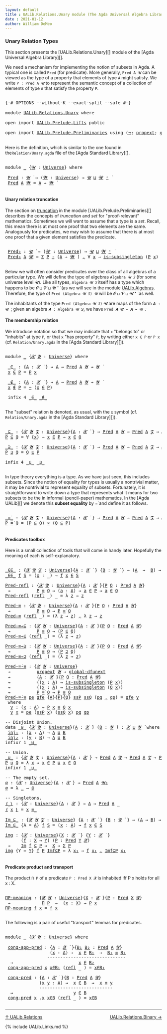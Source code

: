 ```yaml
---
layout: default
title : UALib.Relations.Unary module (The Agda Universal Algebra Library)
date : 2021-01-12
author: William DeMeo
---
```


### <a id="unary-relation-types">Unary Relation Types</a>

This section presents the [UALib.Relations.Unary][] module of the [Agda Universal Algebra Library][].

We need a mechanism for implementing the notion of subsets in Agda. A typical one is called `Pred` (for predicate). More generally, `Pred A 𝓤` can be viewed as the type of a property that elements of type `A` might satisfy. We write `P : Pred A 𝓤` to represent the semantic concept of a collection of elements of type `A` that satisfy the property `P`.


<pre class="Agda">

<a id="671" class="Symbol">{-#</a> <a id="675" class="Keyword">OPTIONS</a> <a id="683" class="Pragma">--without-K</a> <a id="695" class="Pragma">--exact-split</a> <a id="709" class="Pragma">--safe</a> <a id="716" class="Symbol">#-}</a>

<a id="721" class="Keyword">module</a> <a id="728" href="UALib.Relations.Unary.html" class="Module">UALib.Relations.Unary</a> <a id="750" class="Keyword">where</a>

<a id="757" class="Keyword">open</a> <a id="762" class="Keyword">import</a> <a id="769" href="UALib.Prelude.Lifts.html" class="Module">UALib.Prelude.Lifts</a> <a id="789" class="Keyword">public</a>

<a id="797" class="Keyword">open</a> <a id="802" class="Keyword">import</a> <a id="809" href="UALib.Prelude.Preliminaries.html" class="Module">UALib.Prelude.Preliminaries</a> <a id="837" class="Keyword">using</a> <a id="843" class="Symbol">(</a><a id="844" href="MGS-MLTT.html#956" class="Function">¬</a><a id="845" class="Symbol">;</a> <a id="847" href="MGS-Powerset.html#382" class="Function">propext</a><a id="854" class="Symbol">;</a> <a id="856" href="MGS-Subsingleton-Theorems.html#3468" class="Function">global-dfunext</a><a id="870" class="Symbol">;</a> <a id="872" href="MGS-Basic-UF.html#743" class="Function">is-subsingleton</a><a id="887" class="Symbol">;</a> <a id="889" href="universes.html#504" class="Primitive">𝓤₀</a><a id="891" class="Symbol">;</a> <a id="893" href="MGS-MLTT.html#712" class="Function">𝟘</a><a id="894" class="Symbol">)</a> <a id="896" class="Keyword">public</a>

</pre>

Here is the definition, which is similar to the one found in the`Relation/Unary.agda` file of the [Agda Standard Library][].

<pre class="Agda">

<a id="1056" class="Keyword">module</a> <a id="1063" href="UALib.Relations.Unary.html#1063" class="Module">_</a> <a id="1065" class="Symbol">{</a><a id="1066" href="UALib.Relations.Unary.html#1066" class="Bound">𝓤</a> <a id="1068" class="Symbol">:</a> <a id="1070" href="universes.html#551" class="Postulate">Universe</a><a id="1078" class="Symbol">}</a> <a id="1080" class="Keyword">where</a>

 <a id="1088" href="UALib.Relations.Unary.html#1088" class="Function">Pred</a> <a id="1093" class="Symbol">:</a> <a id="1095" href="UALib.Relations.Unary.html#1066" class="Bound">𝓤</a> <a id="1097" href="universes.html#758" class="Function Operator">̇</a> <a id="1099" class="Symbol">→</a> <a id="1101" class="Symbol">(</a><a id="1102" href="UALib.Relations.Unary.html#1102" class="Bound">𝓦</a> <a id="1104" class="Symbol">:</a> <a id="1106" href="universes.html#551" class="Postulate">Universe</a><a id="1114" class="Symbol">)</a> <a id="1116" class="Symbol">→</a> <a id="1118" href="UALib.Relations.Unary.html#1066" class="Bound">𝓤</a> <a id="1120" href="Agda.Primitive.html#636" class="Primitive Operator">⊔</a> <a id="1122" href="UALib.Relations.Unary.html#1102" class="Bound">𝓦</a> <a id="1124" href="universes.html#527" class="Primitive Operator">⁺</a> <a id="1126" href="universes.html#758" class="Function Operator">̇</a>
 <a id="1129" href="UALib.Relations.Unary.html#1088" class="Function">Pred</a> <a id="1134" href="UALib.Relations.Unary.html#1134" class="Bound">A</a> <a id="1136" href="UALib.Relations.Unary.html#1136" class="Bound">𝓦</a> <a id="1138" class="Symbol">=</a> <a id="1140" href="UALib.Relations.Unary.html#1134" class="Bound">A</a> <a id="1142" class="Symbol">→</a> <a id="1144" href="UALib.Relations.Unary.html#1136" class="Bound">𝓦</a> <a id="1146" href="universes.html#758" class="Function Operator">̇</a>

</pre>

#### <a id="unary-relation-truncation">Unary relation truncation</a>

The section on [truncation](UALib.Prelude.Preliminaries.html#truncation) in the module [UALib.Prelude.Preliminaries][] describes the concepts of *truncation* and *set* for "proof-relevant" mathematics. Sometimes we will want to assume that a type is a *set*. Recall, this mean there is at most one proof that two elements are the same.  Analogously for predicates, we may wish to assume that there is at most one proof that a given element satisfies the predicate.

<pre class="Agda">

 <a id="1712" href="UALib.Relations.Unary.html#1712" class="Function">Pred₀</a> <a id="1718" class="Symbol">:</a> <a id="1720" href="UALib.Relations.Unary.html#1066" class="Bound">𝓤</a> <a id="1722" href="universes.html#758" class="Function Operator">̇</a> <a id="1724" class="Symbol">→</a> <a id="1726" class="Symbol">(</a><a id="1727" href="UALib.Relations.Unary.html#1727" class="Bound">𝓦</a> <a id="1729" class="Symbol">:</a> <a id="1731" href="universes.html#551" class="Postulate">Universe</a><a id="1739" class="Symbol">)</a> <a id="1741" class="Symbol">→</a> <a id="1743" href="UALib.Relations.Unary.html#1066" class="Bound">𝓤</a> <a id="1745" href="Agda.Primitive.html#636" class="Primitive Operator">⊔</a> <a id="1747" href="UALib.Relations.Unary.html#1727" class="Bound">𝓦</a> <a id="1749" href="universes.html#527" class="Primitive Operator">⁺</a> <a id="1751" href="universes.html#758" class="Function Operator">̇</a>
 <a id="1754" href="UALib.Relations.Unary.html#1712" class="Function">Pred₀</a> <a id="1760" href="UALib.Relations.Unary.html#1760" class="Bound">A</a> <a id="1762" href="UALib.Relations.Unary.html#1762" class="Bound">𝓦</a> <a id="1764" class="Symbol">=</a> <a id="1766" href="MGS-MLTT.html#3074" class="Function">Σ</a> <a id="1768" href="UALib.Relations.Unary.html#1768" class="Bound">P</a> <a id="1770" href="MGS-MLTT.html#3074" class="Function">꞉</a> <a id="1772" class="Symbol">(</a><a id="1773" href="UALib.Relations.Unary.html#1760" class="Bound">A</a> <a id="1775" class="Symbol">→</a> <a id="1777" href="UALib.Relations.Unary.html#1762" class="Bound">𝓦</a> <a id="1779" href="universes.html#758" class="Function Operator">̇</a><a id="1780" class="Symbol">)</a> <a id="1782" href="MGS-MLTT.html#3074" class="Function">,</a> <a id="1784" class="Symbol">∀</a> <a id="1786" href="UALib.Relations.Unary.html#1786" class="Bound">x</a> <a id="1788" class="Symbol">→</a> <a id="1790" href="MGS-Basic-UF.html#743" class="Function">is-subsingleton</a> <a id="1806" class="Symbol">(</a><a id="1807" href="UALib.Relations.Unary.html#1768" class="Bound">P</a> <a id="1809" href="UALib.Relations.Unary.html#1786" class="Bound">x</a><a id="1810" class="Symbol">)</a>

</pre>


Below we will often consider predicates over the class of all algebras of a particular type. We will define the type of algebras `Algebra 𝓤 𝑆` (for some universe level 𝓤). Like all types, `Algebra 𝓤 𝑆` itself has a type which happens to be 𝓞 ⊔ 𝓥 ⊔ 𝓤 ⁺ ̇ (as we will see in the module [UALib.Algebras](UALib.Algebras.Algebras.html). Therefore, the type of `Pred (Algebra 𝓤 𝑆) 𝓤` will be 𝓞 ⊔ 𝓥 ⊔ 𝓤 ⁺ ̇ as well.

The inhabitants of the type `Pred (Algebra 𝓤 𝑆)` 𝓤 are maps of the form `𝑨 → 𝓤 ̇`; given an algebra `𝑨 : Algebra 𝓤 𝑆`, we have `Pred 𝑨 𝓤 = 𝑨 → 𝓤 ̇`.

#### <a id="The membership relation">The membership relation</a>

We introduce notation so that we may indicate that `x` "belongs to" or "inhabits" at type `P`, or that `x` "has property" `P`, by writing either `x ∈ P` or `P x` (cf. `Relation/Unary.agda` in the [Agda Standard Library][]).

<pre class="Agda">

<a id="2691" class="Keyword">module</a> <a id="2698" href="UALib.Relations.Unary.html#2698" class="Module">_</a> <a id="2700" class="Symbol">{</a><a id="2701" href="UALib.Relations.Unary.html#2701" class="Bound">𝓧</a> <a id="2703" href="UALib.Relations.Unary.html#2703" class="Bound">𝓨</a> <a id="2705" class="Symbol">:</a> <a id="2707" href="universes.html#551" class="Postulate">Universe</a><a id="2715" class="Symbol">}</a> <a id="2717" class="Keyword">where</a>

 <a id="2725" href="UALib.Relations.Unary.html#2725" class="Function Operator">_∈_</a> <a id="2729" class="Symbol">:</a> <a id="2731" class="Symbol">{</a><a id="2732" href="UALib.Relations.Unary.html#2732" class="Bound">A</a> <a id="2734" class="Symbol">:</a> <a id="2736" href="UALib.Relations.Unary.html#2701" class="Bound">𝓧</a> <a id="2738" href="universes.html#758" class="Function Operator">̇</a> <a id="2740" class="Symbol">}</a> <a id="2742" class="Symbol">→</a> <a id="2744" href="UALib.Relations.Unary.html#2732" class="Bound">A</a> <a id="2746" class="Symbol">→</a> <a id="2748" href="UALib.Relations.Unary.html#1088" class="Function">Pred</a> <a id="2753" href="UALib.Relations.Unary.html#2732" class="Bound">A</a> <a id="2755" href="UALib.Relations.Unary.html#2703" class="Bound">𝓨</a> <a id="2757" class="Symbol">→</a> <a id="2759" href="UALib.Relations.Unary.html#2703" class="Bound">𝓨</a> <a id="2761" href="universes.html#758" class="Function Operator">̇</a>
 <a id="2764" href="UALib.Relations.Unary.html#2764" class="Bound">x</a> <a id="2766" href="UALib.Relations.Unary.html#2725" class="Function Operator">∈</a> <a id="2768" href="UALib.Relations.Unary.html#2768" class="Bound">P</a> <a id="2770" class="Symbol">=</a> <a id="2772" href="UALib.Relations.Unary.html#2768" class="Bound">P</a> <a id="2774" href="UALib.Relations.Unary.html#2764" class="Bound">x</a>

 <a id="2778" href="UALib.Relations.Unary.html#2778" class="Function Operator">_∉_</a> <a id="2782" class="Symbol">:</a> <a id="2784" class="Symbol">{</a><a id="2785" href="UALib.Relations.Unary.html#2785" class="Bound">A</a> <a id="2787" class="Symbol">:</a> <a id="2789" href="UALib.Relations.Unary.html#2701" class="Bound">𝓧</a> <a id="2791" href="universes.html#758" class="Function Operator">̇</a> <a id="2793" class="Symbol">}</a> <a id="2795" class="Symbol">→</a> <a id="2797" href="UALib.Relations.Unary.html#2785" class="Bound">A</a> <a id="2799" class="Symbol">→</a> <a id="2801" href="UALib.Relations.Unary.html#1088" class="Function">Pred</a> <a id="2806" href="UALib.Relations.Unary.html#2785" class="Bound">A</a> <a id="2808" href="UALib.Relations.Unary.html#2703" class="Bound">𝓨</a> <a id="2810" class="Symbol">→</a> <a id="2812" href="UALib.Relations.Unary.html#2703" class="Bound">𝓨</a> <a id="2814" href="universes.html#758" class="Function Operator">̇</a>
 <a id="2817" href="UALib.Relations.Unary.html#2817" class="Bound">x</a> <a id="2819" href="UALib.Relations.Unary.html#2778" class="Function Operator">∉</a> <a id="2821" href="UALib.Relations.Unary.html#2821" class="Bound">P</a> <a id="2823" class="Symbol">=</a> <a id="2825" href="MGS-MLTT.html#956" class="Function">¬</a> <a id="2827" class="Symbol">(</a><a id="2828" href="UALib.Relations.Unary.html#2817" class="Bound">x</a> <a id="2830" href="UALib.Relations.Unary.html#2725" class="Function Operator">∈</a> <a id="2832" href="UALib.Relations.Unary.html#2821" class="Bound">P</a><a id="2833" class="Symbol">)</a>

 <a id="2837" class="Keyword">infix</a> <a id="2843" class="Number">4</a> <a id="2845" href="UALib.Relations.Unary.html#2725" class="Function Operator">_∈_</a> <a id="2849" href="UALib.Relations.Unary.html#2778" class="Function Operator">_∉_</a>

</pre>

The "subset" relation is denoted, as usual, with the `⊆` symbol (cf. `Relation/Unary.agda` in the [Agda Standard Library][]).

<pre class="Agda">

<a id="_⊆_"></a><a id="3007" href="UALib.Relations.Unary.html#3007" class="Function Operator">_⊆_</a> <a id="3011" class="Symbol">:</a> <a id="3013" class="Symbol">{</a><a id="3014" href="UALib.Relations.Unary.html#3014" class="Bound">𝓧</a> <a id="3016" href="UALib.Relations.Unary.html#3016" class="Bound">𝓨</a> <a id="3018" href="UALib.Relations.Unary.html#3018" class="Bound">𝓩</a> <a id="3020" class="Symbol">:</a> <a id="3022" href="universes.html#551" class="Postulate">Universe</a><a id="3030" class="Symbol">}{</a><a id="3032" href="UALib.Relations.Unary.html#3032" class="Bound">A</a> <a id="3034" class="Symbol">:</a> <a id="3036" href="UALib.Relations.Unary.html#3014" class="Bound">𝓧</a> <a id="3038" href="universes.html#758" class="Function Operator">̇</a> <a id="3040" class="Symbol">}</a> <a id="3042" class="Symbol">→</a> <a id="3044" href="UALib.Relations.Unary.html#1088" class="Function">Pred</a> <a id="3049" href="UALib.Relations.Unary.html#3032" class="Bound">A</a> <a id="3051" href="UALib.Relations.Unary.html#3016" class="Bound">𝓨</a> <a id="3053" class="Symbol">→</a> <a id="3055" href="UALib.Relations.Unary.html#1088" class="Function">Pred</a> <a id="3060" href="UALib.Relations.Unary.html#3032" class="Bound">A</a> <a id="3062" href="UALib.Relations.Unary.html#3018" class="Bound">𝓩</a> <a id="3064" class="Symbol">→</a> <a id="3066" href="UALib.Relations.Unary.html#3014" class="Bound">𝓧</a> <a id="3068" href="Agda.Primitive.html#636" class="Primitive Operator">⊔</a> <a id="3070" href="UALib.Relations.Unary.html#3016" class="Bound">𝓨</a> <a id="3072" href="Agda.Primitive.html#636" class="Primitive Operator">⊔</a> <a id="3074" href="UALib.Relations.Unary.html#3018" class="Bound">𝓩</a> <a id="3076" href="universes.html#758" class="Function Operator">̇</a>
<a id="3078" href="UALib.Relations.Unary.html#3078" class="Bound">P</a> <a id="3080" href="UALib.Relations.Unary.html#3007" class="Function Operator">⊆</a> <a id="3082" href="UALib.Relations.Unary.html#3082" class="Bound">Q</a> <a id="3084" class="Symbol">=</a> <a id="3086" class="Symbol">∀</a> <a id="3088" class="Symbol">{</a><a id="3089" href="UALib.Relations.Unary.html#3089" class="Bound">x</a><a id="3090" class="Symbol">}</a> <a id="3092" class="Symbol">→</a> <a id="3094" href="UALib.Relations.Unary.html#3089" class="Bound">x</a> <a id="3096" href="UALib.Relations.Unary.html#2725" class="Function Operator">∈</a> <a id="3098" href="UALib.Relations.Unary.html#3078" class="Bound">P</a> <a id="3100" class="Symbol">→</a> <a id="3102" href="UALib.Relations.Unary.html#3089" class="Bound">x</a> <a id="3104" href="UALib.Relations.Unary.html#2725" class="Function Operator">∈</a> <a id="3106" href="UALib.Relations.Unary.html#3082" class="Bound">Q</a>

<a id="_⊇_"></a><a id="3109" href="UALib.Relations.Unary.html#3109" class="Function Operator">_⊇_</a> <a id="3113" class="Symbol">:</a> <a id="3115" class="Symbol">{</a><a id="3116" href="UALib.Relations.Unary.html#3116" class="Bound">𝓧</a> <a id="3118" href="UALib.Relations.Unary.html#3118" class="Bound">𝓨</a> <a id="3120" href="UALib.Relations.Unary.html#3120" class="Bound">𝓩</a> <a id="3122" class="Symbol">:</a> <a id="3124" href="universes.html#551" class="Postulate">Universe</a><a id="3132" class="Symbol">}{</a><a id="3134" href="UALib.Relations.Unary.html#3134" class="Bound">A</a> <a id="3136" class="Symbol">:</a> <a id="3138" href="UALib.Relations.Unary.html#3116" class="Bound">𝓧</a> <a id="3140" href="universes.html#758" class="Function Operator">̇</a> <a id="3142" class="Symbol">}</a> <a id="3144" class="Symbol">→</a> <a id="3146" href="UALib.Relations.Unary.html#1088" class="Function">Pred</a> <a id="3151" href="UALib.Relations.Unary.html#3134" class="Bound">A</a> <a id="3153" href="UALib.Relations.Unary.html#3118" class="Bound">𝓨</a> <a id="3155" class="Symbol">→</a> <a id="3157" href="UALib.Relations.Unary.html#1088" class="Function">Pred</a> <a id="3162" href="UALib.Relations.Unary.html#3134" class="Bound">A</a> <a id="3164" href="UALib.Relations.Unary.html#3120" class="Bound">𝓩</a> <a id="3166" class="Symbol">→</a> <a id="3168" href="UALib.Relations.Unary.html#3116" class="Bound">𝓧</a> <a id="3170" href="Agda.Primitive.html#636" class="Primitive Operator">⊔</a> <a id="3172" href="UALib.Relations.Unary.html#3118" class="Bound">𝓨</a> <a id="3174" href="Agda.Primitive.html#636" class="Primitive Operator">⊔</a> <a id="3176" href="UALib.Relations.Unary.html#3120" class="Bound">𝓩</a> <a id="3178" href="universes.html#758" class="Function Operator">̇</a>
<a id="3180" href="UALib.Relations.Unary.html#3180" class="Bound">P</a> <a id="3182" href="UALib.Relations.Unary.html#3109" class="Function Operator">⊇</a> <a id="3184" href="UALib.Relations.Unary.html#3184" class="Bound">Q</a> <a id="3186" class="Symbol">=</a> <a id="3188" href="UALib.Relations.Unary.html#3184" class="Bound">Q</a> <a id="3190" href="UALib.Relations.Unary.html#3007" class="Function Operator">⊆</a> <a id="3192" href="UALib.Relations.Unary.html#3180" class="Bound">P</a>

<a id="3195" class="Keyword">infix</a> <a id="3201" class="Number">4</a> <a id="3203" href="UALib.Relations.Unary.html#3007" class="Function Operator">_⊆_</a> <a id="3207" href="UALib.Relations.Unary.html#3109" class="Function Operator">_⊇_</a>

</pre>

In type theory everything is a type. As we have just seen, this includes subsets.  Since the notion of equality for types is usually a nontrivial matter, it may be nontrivial to represent equality of subsets.  Fortunately, it is straightforward to write down a type that represents what it means for two subsets to be the in informal (pencil-paper) mathematics.  In the [Agda UALib][] we denote this **subset equality** by =̇ and define it as follows.

<pre class="Agda">

<a id="_=̇_"></a><a id="3691" href="UALib.Relations.Unary.html#3691" class="Function Operator">_=̇_</a> <a id="3696" class="Symbol">:</a> <a id="3698" class="Symbol">{</a><a id="3699" href="UALib.Relations.Unary.html#3699" class="Bound">𝓧</a> <a id="3701" href="UALib.Relations.Unary.html#3701" class="Bound">𝓨</a> <a id="3703" href="UALib.Relations.Unary.html#3703" class="Bound">𝓩</a> <a id="3705" class="Symbol">:</a> <a id="3707" href="universes.html#551" class="Postulate">Universe</a><a id="3715" class="Symbol">}{</a><a id="3717" href="UALib.Relations.Unary.html#3717" class="Bound">A</a> <a id="3719" class="Symbol">:</a> <a id="3721" href="UALib.Relations.Unary.html#3699" class="Bound">𝓧</a> <a id="3723" href="universes.html#758" class="Function Operator">̇</a> <a id="3725" class="Symbol">}</a> <a id="3727" class="Symbol">→</a> <a id="3729" href="UALib.Relations.Unary.html#1088" class="Function">Pred</a> <a id="3734" href="UALib.Relations.Unary.html#3717" class="Bound">A</a> <a id="3736" href="UALib.Relations.Unary.html#3701" class="Bound">𝓨</a> <a id="3738" class="Symbol">→</a> <a id="3740" href="UALib.Relations.Unary.html#1088" class="Function">Pred</a> <a id="3745" href="UALib.Relations.Unary.html#3717" class="Bound">A</a> <a id="3747" href="UALib.Relations.Unary.html#3703" class="Bound">𝓩</a> <a id="3749" class="Symbol">→</a> <a id="3751" href="UALib.Relations.Unary.html#3699" class="Bound">𝓧</a> <a id="3753" href="Agda.Primitive.html#636" class="Primitive Operator">⊔</a> <a id="3755" href="UALib.Relations.Unary.html#3701" class="Bound">𝓨</a> <a id="3757" href="Agda.Primitive.html#636" class="Primitive Operator">⊔</a> <a id="3759" href="UALib.Relations.Unary.html#3703" class="Bound">𝓩</a> <a id="3761" href="universes.html#758" class="Function Operator">̇</a>
<a id="3763" href="UALib.Relations.Unary.html#3763" class="Bound">P</a> <a id="3765" href="UALib.Relations.Unary.html#3691" class="Function Operator">=̇</a> <a id="3768" href="UALib.Relations.Unary.html#3768" class="Bound">Q</a> <a id="3770" class="Symbol">=</a> <a id="3772" class="Symbol">(</a><a id="3773" href="UALib.Relations.Unary.html#3763" class="Bound">P</a> <a id="3775" href="UALib.Relations.Unary.html#3007" class="Function Operator">⊆</a> <a id="3777" href="UALib.Relations.Unary.html#3768" class="Bound">Q</a><a id="3778" class="Symbol">)</a> <a id="3780" href="MGS-MLTT.html#3515" class="Function Operator">×</a> <a id="3782" class="Symbol">(</a><a id="3783" href="UALib.Relations.Unary.html#3768" class="Bound">Q</a> <a id="3785" href="UALib.Relations.Unary.html#3007" class="Function Operator">⊆</a> <a id="3787" href="UALib.Relations.Unary.html#3763" class="Bound">P</a><a id="3788" class="Symbol">)</a>

</pre>



#### <a id="predicates-toolbox">Predicates toolbox</a>

Here is a small collection of tools that will come in handy later.  Hopefully the meaning of each is self-explanatory.

<pre class="Agda">

<a id="_∈∈_"></a><a id="3995" href="UALib.Relations.Unary.html#3995" class="Function Operator">_∈∈_</a> <a id="4000" class="Symbol">:</a> <a id="4002" class="Symbol">{</a><a id="4003" href="UALib.Relations.Unary.html#4003" class="Bound">𝓧</a> <a id="4005" href="UALib.Relations.Unary.html#4005" class="Bound">𝓨</a> <a id="4007" href="UALib.Relations.Unary.html#4007" class="Bound">𝓩</a> <a id="4009" class="Symbol">:</a> <a id="4011" href="universes.html#551" class="Postulate">Universe</a><a id="4019" class="Symbol">}{</a><a id="4021" href="UALib.Relations.Unary.html#4021" class="Bound">A</a> <a id="4023" class="Symbol">:</a> <a id="4025" href="UALib.Relations.Unary.html#4003" class="Bound">𝓧</a> <a id="4027" href="universes.html#758" class="Function Operator">̇</a> <a id="4029" class="Symbol">}</a> <a id="4031" class="Symbol">{</a><a id="4032" href="UALib.Relations.Unary.html#4032" class="Bound">B</a> <a id="4034" class="Symbol">:</a> <a id="4036" href="UALib.Relations.Unary.html#4005" class="Bound">𝓨</a> <a id="4038" href="universes.html#758" class="Function Operator">̇</a> <a id="4040" class="Symbol">}</a> <a id="4042" class="Symbol">→</a> <a id="4044" class="Symbol">(</a><a id="4045" href="UALib.Relations.Unary.html#4021" class="Bound">A</a>  <a id="4048" class="Symbol">→</a>  <a id="4051" href="UALib.Relations.Unary.html#4032" class="Bound">B</a><a id="4052" class="Symbol">)</a> <a id="4054" class="Symbol">→</a> <a id="4056" href="UALib.Relations.Unary.html#1088" class="Function">Pred</a> <a id="4061" href="UALib.Relations.Unary.html#4032" class="Bound">B</a> <a id="4063" href="UALib.Relations.Unary.html#4007" class="Bound">𝓩</a> <a id="4065" class="Symbol">→</a> <a id="4067" href="UALib.Relations.Unary.html#4003" class="Bound">𝓧</a> <a id="4069" href="Agda.Primitive.html#636" class="Primitive Operator">⊔</a> <a id="4071" href="UALib.Relations.Unary.html#4007" class="Bound">𝓩</a> <a id="4073" href="universes.html#758" class="Function Operator">̇</a>
<a id="4075" href="UALib.Relations.Unary.html#3995" class="Function Operator">_∈∈_</a> <a id="4080" href="UALib.Relations.Unary.html#4080" class="Bound">f</a> <a id="4082" href="UALib.Relations.Unary.html#4082" class="Bound">S</a> <a id="4084" class="Symbol">=</a> <a id="4086" class="Symbol">(</a><a id="4087" href="UALib.Relations.Unary.html#4087" class="Bound">x</a> <a id="4089" class="Symbol">:</a> <a id="4091" class="Symbol">_)</a> <a id="4094" class="Symbol">→</a> <a id="4096" href="UALib.Relations.Unary.html#4080" class="Bound">f</a> <a id="4098" href="UALib.Relations.Unary.html#4087" class="Bound">x</a> <a id="4100" href="UALib.Relations.Unary.html#2725" class="Function Operator">∈</a> <a id="4102" href="UALib.Relations.Unary.html#4082" class="Bound">S</a>

<a id="Pred-refl"></a><a id="4105" href="UALib.Relations.Unary.html#4105" class="Function">Pred-refl</a> <a id="4115" class="Symbol">:</a> <a id="4117" class="Symbol">{</a><a id="4118" href="UALib.Relations.Unary.html#4118" class="Bound">𝓧</a> <a id="4120" href="UALib.Relations.Unary.html#4120" class="Bound">𝓨</a> <a id="4122" class="Symbol">:</a> <a id="4124" href="universes.html#551" class="Postulate">Universe</a><a id="4132" class="Symbol">}{</a><a id="4134" href="UALib.Relations.Unary.html#4134" class="Bound">A</a> <a id="4136" class="Symbol">:</a> <a id="4138" href="UALib.Relations.Unary.html#4118" class="Bound">𝓧</a> <a id="4140" href="universes.html#758" class="Function Operator">̇</a><a id="4141" class="Symbol">}{</a><a id="4143" href="UALib.Relations.Unary.html#4143" class="Bound">P</a> <a id="4145" href="UALib.Relations.Unary.html#4145" class="Bound">Q</a> <a id="4147" class="Symbol">:</a> <a id="4149" href="UALib.Relations.Unary.html#1088" class="Function">Pred</a> <a id="4154" href="UALib.Relations.Unary.html#4134" class="Bound">A</a> <a id="4156" href="UALib.Relations.Unary.html#4120" class="Bound">𝓨</a><a id="4157" class="Symbol">}</a>
 <a id="4160" class="Symbol">→</a>          <a id="4171" href="UALib.Relations.Unary.html#4143" class="Bound">P</a> <a id="4173" href="MGS-MLTT.html#4207" class="Datatype Operator">≡</a> <a id="4175" href="UALib.Relations.Unary.html#4145" class="Bound">Q</a> <a id="4177" class="Symbol">→</a> <a id="4179" class="Symbol">(</a><a id="4180" href="UALib.Relations.Unary.html#4180" class="Bound">a</a> <a id="4182" class="Symbol">:</a> <a id="4184" href="UALib.Relations.Unary.html#4134" class="Bound">A</a><a id="4185" class="Symbol">)</a> <a id="4187" class="Symbol">→</a> <a id="4189" href="UALib.Relations.Unary.html#4180" class="Bound">a</a> <a id="4191" href="UALib.Relations.Unary.html#2725" class="Function Operator">∈</a> <a id="4193" href="UALib.Relations.Unary.html#4143" class="Bound">P</a> <a id="4195" class="Symbol">→</a> <a id="4197" href="UALib.Relations.Unary.html#4180" class="Bound">a</a> <a id="4199" href="UALib.Relations.Unary.html#2725" class="Function Operator">∈</a> <a id="4201" href="UALib.Relations.Unary.html#4145" class="Bound">Q</a>
<a id="4203" href="UALib.Relations.Unary.html#4105" class="Function">Pred-refl</a> <a id="4213" class="Symbol">(</a><a id="4214" href="UALib.Prelude.Preliminaries.html#5592" class="InductiveConstructor">refl</a> <a id="4219" class="Symbol">_)</a> <a id="4222" class="Symbol">_</a> <a id="4224" class="Symbol">=</a> <a id="4226" class="Symbol">λ</a> <a id="4228" href="UALib.Relations.Unary.html#4228" class="Bound">z</a> <a id="4230" class="Symbol">→</a> <a id="4232" href="UALib.Relations.Unary.html#4228" class="Bound">z</a>

<a id="Pred-≡"></a><a id="4235" href="UALib.Relations.Unary.html#4235" class="Function">Pred-≡</a> <a id="4242" class="Symbol">:</a> <a id="4244" class="Symbol">{</a><a id="4245" href="UALib.Relations.Unary.html#4245" class="Bound">𝓧</a> <a id="4247" href="UALib.Relations.Unary.html#4247" class="Bound">𝓨</a> <a id="4249" class="Symbol">:</a> <a id="4251" href="universes.html#551" class="Postulate">Universe</a><a id="4259" class="Symbol">}{</a><a id="4261" href="UALib.Relations.Unary.html#4261" class="Bound">A</a> <a id="4263" class="Symbol">:</a> <a id="4265" href="UALib.Relations.Unary.html#4245" class="Bound">𝓧</a> <a id="4267" href="universes.html#758" class="Function Operator">̇</a><a id="4268" class="Symbol">}{</a><a id="4270" href="UALib.Relations.Unary.html#4270" class="Bound">P</a> <a id="4272" href="UALib.Relations.Unary.html#4272" class="Bound">Q</a> <a id="4274" class="Symbol">:</a> <a id="4276" href="UALib.Relations.Unary.html#1088" class="Function">Pred</a> <a id="4281" href="UALib.Relations.Unary.html#4261" class="Bound">A</a> <a id="4283" href="UALib.Relations.Unary.html#4247" class="Bound">𝓨</a><a id="4284" class="Symbol">}</a>
 <a id="4287" class="Symbol">→</a>          <a id="4298" href="UALib.Relations.Unary.html#4270" class="Bound">P</a> <a id="4300" href="MGS-MLTT.html#4207" class="Datatype Operator">≡</a> <a id="4302" href="UALib.Relations.Unary.html#4272" class="Bound">Q</a> <a id="4304" class="Symbol">→</a> <a id="4306" href="UALib.Relations.Unary.html#4270" class="Bound">P</a> <a id="4308" href="UALib.Relations.Unary.html#3691" class="Function Operator">=̇</a> <a id="4311" href="UALib.Relations.Unary.html#4272" class="Bound">Q</a>
<a id="4313" href="UALib.Relations.Unary.html#4235" class="Function">Pred-≡</a> <a id="4320" class="Symbol">(</a><a id="4321" href="UALib.Prelude.Preliminaries.html#5592" class="InductiveConstructor">refl</a> <a id="4326" class="Symbol">_)</a> <a id="4329" class="Symbol">=</a> <a id="4331" class="Symbol">(λ</a> <a id="4334" href="UALib.Relations.Unary.html#4334" class="Bound">z</a> <a id="4336" class="Symbol">→</a> <a id="4338" href="UALib.Relations.Unary.html#4334" class="Bound">z</a><a id="4339" class="Symbol">)</a> <a id="4341" href="MGS-MLTT.html#2929" class="InductiveConstructor Operator">,</a> <a id="4343" class="Symbol">λ</a> <a id="4345" href="UALib.Relations.Unary.html#4345" class="Bound">z</a> <a id="4347" class="Symbol">→</a> <a id="4349" href="UALib.Relations.Unary.html#4345" class="Bound">z</a>

<a id="Pred-≡→⊆"></a><a id="4352" href="UALib.Relations.Unary.html#4352" class="Function">Pred-≡→⊆</a> <a id="4361" class="Symbol">:</a> <a id="4363" class="Symbol">{</a><a id="4364" href="UALib.Relations.Unary.html#4364" class="Bound">𝓧</a> <a id="4366" href="UALib.Relations.Unary.html#4366" class="Bound">𝓨</a> <a id="4368" class="Symbol">:</a> <a id="4370" href="universes.html#551" class="Postulate">Universe</a><a id="4378" class="Symbol">}{</a><a id="4380" href="UALib.Relations.Unary.html#4380" class="Bound">A</a> <a id="4382" class="Symbol">:</a> <a id="4384" href="UALib.Relations.Unary.html#4364" class="Bound">𝓧</a> <a id="4386" href="universes.html#758" class="Function Operator">̇</a><a id="4387" class="Symbol">}{</a><a id="4389" href="UALib.Relations.Unary.html#4389" class="Bound">P</a> <a id="4391" href="UALib.Relations.Unary.html#4391" class="Bound">Q</a> <a id="4393" class="Symbol">:</a> <a id="4395" href="UALib.Relations.Unary.html#1088" class="Function">Pred</a> <a id="4400" href="UALib.Relations.Unary.html#4380" class="Bound">A</a> <a id="4402" href="UALib.Relations.Unary.html#4366" class="Bound">𝓨</a><a id="4403" class="Symbol">}</a>
 <a id="4406" class="Symbol">→</a>          <a id="4417" href="UALib.Relations.Unary.html#4389" class="Bound">P</a> <a id="4419" href="MGS-MLTT.html#4207" class="Datatype Operator">≡</a> <a id="4421" href="UALib.Relations.Unary.html#4391" class="Bound">Q</a> <a id="4423" class="Symbol">→</a> <a id="4425" class="Symbol">(</a><a id="4426" href="UALib.Relations.Unary.html#4389" class="Bound">P</a> <a id="4428" href="UALib.Relations.Unary.html#3007" class="Function Operator">⊆</a> <a id="4430" href="UALib.Relations.Unary.html#4391" class="Bound">Q</a><a id="4431" class="Symbol">)</a>
<a id="4433" href="UALib.Relations.Unary.html#4352" class="Function">Pred-≡→⊆</a> <a id="4442" class="Symbol">(</a><a id="4443" href="UALib.Prelude.Preliminaries.html#5592" class="InductiveConstructor">refl</a> <a id="4448" class="Symbol">_)</a> <a id="4451" class="Symbol">=</a> <a id="4453" class="Symbol">(λ</a> <a id="4456" href="UALib.Relations.Unary.html#4456" class="Bound">z</a> <a id="4458" class="Symbol">→</a> <a id="4460" href="UALib.Relations.Unary.html#4456" class="Bound">z</a><a id="4461" class="Symbol">)</a>

<a id="Pred-≡→⊇"></a><a id="4464" href="UALib.Relations.Unary.html#4464" class="Function">Pred-≡→⊇</a> <a id="4473" class="Symbol">:</a> <a id="4475" class="Symbol">{</a><a id="4476" href="UALib.Relations.Unary.html#4476" class="Bound">𝓧</a> <a id="4478" href="UALib.Relations.Unary.html#4478" class="Bound">𝓨</a> <a id="4480" class="Symbol">:</a> <a id="4482" href="universes.html#551" class="Postulate">Universe</a><a id="4490" class="Symbol">}{</a><a id="4492" href="UALib.Relations.Unary.html#4492" class="Bound">A</a> <a id="4494" class="Symbol">:</a> <a id="4496" href="UALib.Relations.Unary.html#4476" class="Bound">𝓧</a> <a id="4498" href="universes.html#758" class="Function Operator">̇</a><a id="4499" class="Symbol">}{</a><a id="4501" href="UALib.Relations.Unary.html#4501" class="Bound">P</a> <a id="4503" href="UALib.Relations.Unary.html#4503" class="Bound">Q</a> <a id="4505" class="Symbol">:</a> <a id="4507" href="UALib.Relations.Unary.html#1088" class="Function">Pred</a> <a id="4512" href="UALib.Relations.Unary.html#4492" class="Bound">A</a> <a id="4514" href="UALib.Relations.Unary.html#4478" class="Bound">𝓨</a><a id="4515" class="Symbol">}</a>
 <a id="4518" class="Symbol">→</a>          <a id="4529" href="UALib.Relations.Unary.html#4501" class="Bound">P</a> <a id="4531" href="MGS-MLTT.html#4207" class="Datatype Operator">≡</a> <a id="4533" href="UALib.Relations.Unary.html#4503" class="Bound">Q</a> <a id="4535" class="Symbol">→</a> <a id="4537" class="Symbol">(</a><a id="4538" href="UALib.Relations.Unary.html#4501" class="Bound">P</a> <a id="4540" href="UALib.Relations.Unary.html#3109" class="Function Operator">⊇</a> <a id="4542" href="UALib.Relations.Unary.html#4503" class="Bound">Q</a><a id="4543" class="Symbol">)</a>
<a id="4545" href="UALib.Relations.Unary.html#4464" class="Function">Pred-≡→⊇</a> <a id="4554" class="Symbol">(</a><a id="4555" href="UALib.Prelude.Preliminaries.html#5592" class="InductiveConstructor">refl</a> <a id="4560" class="Symbol">_)</a> <a id="4563" class="Symbol">=</a> <a id="4565" class="Symbol">(λ</a> <a id="4568" href="UALib.Relations.Unary.html#4568" class="Bound">z</a> <a id="4570" class="Symbol">→</a> <a id="4572" href="UALib.Relations.Unary.html#4568" class="Bound">z</a><a id="4573" class="Symbol">)</a>

<a id="Pred-=̇-≡"></a><a id="4576" href="UALib.Relations.Unary.html#4576" class="Function">Pred-=̇-≡</a> <a id="4586" class="Symbol">:</a> <a id="4588" class="Symbol">{</a><a id="4589" href="UALib.Relations.Unary.html#4589" class="Bound">𝓧</a> <a id="4591" href="UALib.Relations.Unary.html#4591" class="Bound">𝓨</a> <a id="4593" class="Symbol">:</a> <a id="4595" href="universes.html#551" class="Postulate">Universe</a><a id="4603" class="Symbol">}</a>
 <a id="4606" class="Symbol">→</a>          <a id="4617" href="MGS-Powerset.html#382" class="Function">propext</a> <a id="4625" href="UALib.Relations.Unary.html#4591" class="Bound">𝓨</a> <a id="4627" class="Symbol">→</a> <a id="4629" href="MGS-Subsingleton-Theorems.html#3468" class="Function">global-dfunext</a>
 <a id="4645" class="Symbol">→</a>          <a id="4656" class="Symbol">{</a><a id="4657" href="UALib.Relations.Unary.html#4657" class="Bound">A</a> <a id="4659" class="Symbol">:</a> <a id="4661" href="UALib.Relations.Unary.html#4589" class="Bound">𝓧</a> <a id="4663" href="universes.html#758" class="Function Operator">̇</a><a id="4664" class="Symbol">}{</a><a id="4666" href="UALib.Relations.Unary.html#4666" class="Bound">P</a> <a id="4668" href="UALib.Relations.Unary.html#4668" class="Bound">Q</a> <a id="4670" class="Symbol">:</a> <a id="4672" href="UALib.Relations.Unary.html#1088" class="Function">Pred</a> <a id="4677" href="UALib.Relations.Unary.html#4657" class="Bound">A</a> <a id="4679" href="UALib.Relations.Unary.html#4591" class="Bound">𝓨</a><a id="4680" class="Symbol">}</a>
 <a id="4683" class="Symbol">→</a>          <a id="4694" class="Symbol">((</a><a id="4696" href="UALib.Relations.Unary.html#4696" class="Bound">x</a> <a id="4698" class="Symbol">:</a> <a id="4700" href="UALib.Relations.Unary.html#4657" class="Bound">A</a><a id="4701" class="Symbol">)</a> <a id="4703" class="Symbol">→</a> <a id="4705" href="MGS-Basic-UF.html#743" class="Function">is-subsingleton</a> <a id="4721" class="Symbol">(</a><a id="4722" href="UALib.Relations.Unary.html#4666" class="Bound">P</a> <a id="4724" href="UALib.Relations.Unary.html#4696" class="Bound">x</a><a id="4725" class="Symbol">))</a>
 <a id="4729" class="Symbol">→</a>          <a id="4740" class="Symbol">((</a><a id="4742" href="UALib.Relations.Unary.html#4742" class="Bound">x</a> <a id="4744" class="Symbol">:</a> <a id="4746" href="UALib.Relations.Unary.html#4657" class="Bound">A</a><a id="4747" class="Symbol">)</a> <a id="4749" class="Symbol">→</a> <a id="4751" href="MGS-Basic-UF.html#743" class="Function">is-subsingleton</a> <a id="4767" class="Symbol">(</a><a id="4768" href="UALib.Relations.Unary.html#4668" class="Bound">Q</a> <a id="4770" href="UALib.Relations.Unary.html#4742" class="Bound">x</a><a id="4771" class="Symbol">))</a>
 <a id="4775" class="Symbol">→</a>          <a id="4786" href="UALib.Relations.Unary.html#4666" class="Bound">P</a> <a id="4788" href="UALib.Relations.Unary.html#3691" class="Function Operator">=̇</a> <a id="4791" href="UALib.Relations.Unary.html#4668" class="Bound">Q</a> <a id="4793" class="Symbol">→</a> <a id="4795" href="UALib.Relations.Unary.html#4666" class="Bound">P</a> <a id="4797" href="MGS-MLTT.html#4207" class="Datatype Operator">≡</a> <a id="4799" href="UALib.Relations.Unary.html#4668" class="Bound">Q</a>
<a id="4801" href="UALib.Relations.Unary.html#4576" class="Function">Pred-=̇-≡</a> <a id="4811" href="UALib.Relations.Unary.html#4811" class="Bound">pe</a> <a id="4814" href="UALib.Relations.Unary.html#4814" class="Bound">gfe</a> <a id="4818" class="Symbol">{</a><a id="4819" href="UALib.Relations.Unary.html#4819" class="Bound">A</a><a id="4820" class="Symbol">}{</a><a id="4822" href="UALib.Relations.Unary.html#4822" class="Bound">P</a><a id="4823" class="Symbol">}{</a><a id="4825" href="UALib.Relations.Unary.html#4825" class="Bound">Q</a><a id="4826" class="Symbol">}</a> <a id="4828" href="UALib.Relations.Unary.html#4828" class="Bound">ssP</a> <a id="4832" href="UALib.Relations.Unary.html#4832" class="Bound">ssQ</a> <a id="4836" class="Symbol">(</a><a id="4837" href="UALib.Relations.Unary.html#4837" class="Bound">pq</a> <a id="4840" href="MGS-MLTT.html#2929" class="InductiveConstructor Operator">,</a> <a id="4842" href="UALib.Relations.Unary.html#4842" class="Bound">qp</a><a id="4844" class="Symbol">)</a> <a id="4846" class="Symbol">=</a> <a id="4848" href="UALib.Relations.Unary.html#4814" class="Bound">gfe</a> <a id="4852" href="UALib.Relations.Unary.html#4863" class="Function">γ</a>
 <a id="4855" class="Keyword">where</a>
  <a id="4863" href="UALib.Relations.Unary.html#4863" class="Function">γ</a> <a id="4865" class="Symbol">:</a> <a id="4867" class="Symbol">(</a><a id="4868" href="UALib.Relations.Unary.html#4868" class="Bound">x</a> <a id="4870" class="Symbol">:</a> <a id="4872" href="UALib.Relations.Unary.html#4819" class="Bound">A</a><a id="4873" class="Symbol">)</a> <a id="4875" class="Symbol">→</a> <a id="4877" href="UALib.Relations.Unary.html#4822" class="Bound">P</a> <a id="4879" href="UALib.Relations.Unary.html#4868" class="Bound">x</a> <a id="4881" href="MGS-MLTT.html#4207" class="Datatype Operator">≡</a> <a id="4883" href="UALib.Relations.Unary.html#4825" class="Bound">Q</a> <a id="4885" href="UALib.Relations.Unary.html#4868" class="Bound">x</a>
  <a id="4889" href="UALib.Relations.Unary.html#4863" class="Function">γ</a> <a id="4891" href="UALib.Relations.Unary.html#4891" class="Bound">x</a> <a id="4893" class="Symbol">=</a> <a id="4895" href="UALib.Relations.Unary.html#4811" class="Bound">pe</a> <a id="4898" class="Symbol">(</a><a id="4899" href="UALib.Relations.Unary.html#4828" class="Bound">ssP</a> <a id="4903" href="UALib.Relations.Unary.html#4891" class="Bound">x</a><a id="4904" class="Symbol">)</a> <a id="4906" class="Symbol">(</a><a id="4907" href="UALib.Relations.Unary.html#4832" class="Bound">ssQ</a> <a id="4911" href="UALib.Relations.Unary.html#4891" class="Bound">x</a><a id="4912" class="Symbol">)</a> <a id="4914" href="UALib.Relations.Unary.html#4837" class="Bound">pq</a> <a id="4917" href="UALib.Relations.Unary.html#4842" class="Bound">qp</a>

<a id="4921" class="Comment">-- Disjoint Union.</a>
<a id="4940" class="Keyword">data</a> <a id="_⊎_"></a><a id="4945" href="UALib.Relations.Unary.html#4945" class="Datatype Operator">_⊎_</a> <a id="4949" class="Symbol">{</a><a id="4950" href="UALib.Relations.Unary.html#4950" class="Bound">𝓧</a> <a id="4952" href="UALib.Relations.Unary.html#4952" class="Bound">𝓨</a> <a id="4954" class="Symbol">:</a> <a id="4956" href="universes.html#551" class="Postulate">Universe</a><a id="4964" class="Symbol">}(</a><a id="4966" href="UALib.Relations.Unary.html#4966" class="Bound">A</a> <a id="4968" class="Symbol">:</a> <a id="4970" href="UALib.Relations.Unary.html#4950" class="Bound">𝓧</a> <a id="4972" href="universes.html#758" class="Function Operator">̇</a><a id="4973" class="Symbol">)</a> <a id="4975" class="Symbol">(</a><a id="4976" href="UALib.Relations.Unary.html#4976" class="Bound">B</a> <a id="4978" class="Symbol">:</a> <a id="4980" href="UALib.Relations.Unary.html#4952" class="Bound">𝓨</a> <a id="4982" href="universes.html#758" class="Function Operator">̇</a><a id="4983" class="Symbol">)</a> <a id="4985" class="Symbol">:</a> <a id="4987" href="UALib.Relations.Unary.html#4950" class="Bound">𝓧</a> <a id="4989" href="Agda.Primitive.html#636" class="Primitive Operator">⊔</a> <a id="4991" href="UALib.Relations.Unary.html#4952" class="Bound">𝓨</a> <a id="4993" href="universes.html#758" class="Function Operator">̇</a> <a id="4995" class="Keyword">where</a>
 <a id="_⊎_.inj₁"></a><a id="5002" href="UALib.Relations.Unary.html#5002" class="InductiveConstructor">inj₁</a> <a id="5007" class="Symbol">:</a> <a id="5009" class="Symbol">(</a><a id="5010" href="UALib.Relations.Unary.html#5010" class="Bound">x</a> <a id="5012" class="Symbol">:</a> <a id="5014" href="UALib.Relations.Unary.html#4966" class="Bound">A</a><a id="5015" class="Symbol">)</a> <a id="5017" class="Symbol">→</a> <a id="5019" href="UALib.Relations.Unary.html#4966" class="Bound">A</a> <a id="5021" href="UALib.Relations.Unary.html#4945" class="Datatype Operator">⊎</a> <a id="5023" href="UALib.Relations.Unary.html#4976" class="Bound">B</a>
 <a id="_⊎_.inj₂"></a><a id="5026" href="UALib.Relations.Unary.html#5026" class="InductiveConstructor">inj₂</a> <a id="5031" class="Symbol">:</a> <a id="5033" class="Symbol">(</a><a id="5034" href="UALib.Relations.Unary.html#5034" class="Bound">y</a> <a id="5036" class="Symbol">:</a> <a id="5038" href="UALib.Relations.Unary.html#4976" class="Bound">B</a><a id="5039" class="Symbol">)</a> <a id="5041" class="Symbol">→</a> <a id="5043" href="UALib.Relations.Unary.html#4966" class="Bound">A</a> <a id="5045" href="UALib.Relations.Unary.html#4945" class="Datatype Operator">⊎</a> <a id="5047" href="UALib.Relations.Unary.html#4976" class="Bound">B</a>
<a id="5049" class="Keyword">infixr</a> <a id="5056" class="Number">1</a> <a id="5058" href="UALib.Relations.Unary.html#4945" class="Datatype Operator">_⊎_</a>

<a id="5063" class="Comment">-- Union.</a>
<a id="_∪_"></a><a id="5073" href="UALib.Relations.Unary.html#5073" class="Function Operator">_∪_</a> <a id="5077" class="Symbol">:</a> <a id="5079" class="Symbol">{</a><a id="5080" href="UALib.Relations.Unary.html#5080" class="Bound">𝓧</a> <a id="5082" href="UALib.Relations.Unary.html#5082" class="Bound">𝓨</a> <a id="5084" href="UALib.Relations.Unary.html#5084" class="Bound">𝓩</a> <a id="5086" class="Symbol">:</a> <a id="5088" href="universes.html#551" class="Postulate">Universe</a><a id="5096" class="Symbol">}{</a><a id="5098" href="UALib.Relations.Unary.html#5098" class="Bound">A</a> <a id="5100" class="Symbol">:</a> <a id="5102" href="UALib.Relations.Unary.html#5080" class="Bound">𝓧</a> <a id="5104" href="universes.html#758" class="Function Operator">̇</a><a id="5105" class="Symbol">}</a> <a id="5107" class="Symbol">→</a> <a id="5109" href="UALib.Relations.Unary.html#1088" class="Function">Pred</a> <a id="5114" href="UALib.Relations.Unary.html#5098" class="Bound">A</a> <a id="5116" href="UALib.Relations.Unary.html#5082" class="Bound">𝓨</a> <a id="5118" class="Symbol">→</a> <a id="5120" href="UALib.Relations.Unary.html#1088" class="Function">Pred</a> <a id="5125" href="UALib.Relations.Unary.html#5098" class="Bound">A</a> <a id="5127" href="UALib.Relations.Unary.html#5084" class="Bound">𝓩</a> <a id="5129" class="Symbol">→</a> <a id="5131" href="UALib.Relations.Unary.html#1088" class="Function">Pred</a> <a id="5136" href="UALib.Relations.Unary.html#5098" class="Bound">A</a> <a id="5138" class="Symbol">_</a>
<a id="5140" href="UALib.Relations.Unary.html#5140" class="Bound">P</a> <a id="5142" href="UALib.Relations.Unary.html#5073" class="Function Operator">∪</a> <a id="5144" href="UALib.Relations.Unary.html#5144" class="Bound">Q</a> <a id="5146" class="Symbol">=</a> <a id="5148" class="Symbol">λ</a> <a id="5150" href="UALib.Relations.Unary.html#5150" class="Bound">x</a> <a id="5152" class="Symbol">→</a> <a id="5154" href="UALib.Relations.Unary.html#5150" class="Bound">x</a> <a id="5156" href="UALib.Relations.Unary.html#2725" class="Function Operator">∈</a> <a id="5158" href="UALib.Relations.Unary.html#5140" class="Bound">P</a> <a id="5160" href="UALib.Relations.Unary.html#4945" class="Datatype Operator">⊎</a> <a id="5162" href="UALib.Relations.Unary.html#5150" class="Bound">x</a> <a id="5164" href="UALib.Relations.Unary.html#2725" class="Function Operator">∈</a> <a id="5166" href="UALib.Relations.Unary.html#5144" class="Bound">Q</a>
<a id="5168" class="Keyword">infixr</a> <a id="5175" class="Number">1</a> <a id="5177" href="UALib.Relations.Unary.html#5073" class="Function Operator">_∪_</a>

<a id="5182" class="Comment">-- The empty set.</a>
<a id="∅"></a><a id="5200" href="UALib.Relations.Unary.html#5200" class="Function">∅</a> <a id="5202" class="Symbol">:</a> <a id="5204" class="Symbol">{</a><a id="5205" href="UALib.Relations.Unary.html#5205" class="Bound">𝓧</a> <a id="5207" class="Symbol">:</a> <a id="5209" href="universes.html#551" class="Postulate">Universe</a><a id="5217" class="Symbol">}{</a><a id="5219" href="UALib.Relations.Unary.html#5219" class="Bound">A</a> <a id="5221" class="Symbol">:</a> <a id="5223" href="UALib.Relations.Unary.html#5205" class="Bound">𝓧</a> <a id="5225" href="universes.html#758" class="Function Operator">̇</a><a id="5226" class="Symbol">}</a> <a id="5228" class="Symbol">→</a> <a id="5230" href="UALib.Relations.Unary.html#1088" class="Function">Pred</a> <a id="5235" href="UALib.Relations.Unary.html#5219" class="Bound">A</a> <a id="5237" href="universes.html#504" class="Primitive">𝓤₀</a>
<a id="5240" href="UALib.Relations.Unary.html#5200" class="Function">∅</a> <a id="5242" class="Symbol">=</a> <a id="5244" class="Symbol">λ</a> <a id="5246" href="UALib.Relations.Unary.html#5246" class="Bound">_</a> <a id="5248" class="Symbol">→</a> <a id="5250" href="MGS-MLTT.html#712" class="Function">𝟘</a>

<a id="5253" class="Comment">-- Singletons.</a>
<a id="｛_｝"></a><a id="5268" href="UALib.Relations.Unary.html#5268" class="Function Operator">｛_｝</a> <a id="5272" class="Symbol">:</a> <a id="5274" class="Symbol">{</a><a id="5275" href="UALib.Relations.Unary.html#5275" class="Bound">𝓧</a> <a id="5277" class="Symbol">:</a> <a id="5279" href="universes.html#551" class="Postulate">Universe</a><a id="5287" class="Symbol">}{</a><a id="5289" href="UALib.Relations.Unary.html#5289" class="Bound">A</a> <a id="5291" class="Symbol">:</a> <a id="5293" href="UALib.Relations.Unary.html#5275" class="Bound">𝓧</a> <a id="5295" href="universes.html#758" class="Function Operator">̇</a><a id="5296" class="Symbol">}</a> <a id="5298" class="Symbol">→</a> <a id="5300" href="UALib.Relations.Unary.html#5289" class="Bound">A</a> <a id="5302" class="Symbol">→</a> <a id="5304" href="UALib.Relations.Unary.html#1088" class="Function">Pred</a> <a id="5309" href="UALib.Relations.Unary.html#5289" class="Bound">A</a> <a id="5311" class="Symbol">_</a>
<a id="5313" href="UALib.Relations.Unary.html#5268" class="Function Operator">｛</a> <a id="5315" href="UALib.Relations.Unary.html#5315" class="Bound">x</a> <a id="5317" href="UALib.Relations.Unary.html#5268" class="Function Operator">｝</a> <a id="5319" class="Symbol">=</a> <a id="5321" href="UALib.Relations.Unary.html#5315" class="Bound">x</a> <a id="5323" href="MGS-MLTT.html#4207" class="Datatype Operator">≡_</a>

<a id="Im_⊆_"></a><a id="5327" href="UALib.Relations.Unary.html#5327" class="Function Operator">Im_⊆_</a> <a id="5333" class="Symbol">:</a> <a id="5335" class="Symbol">{</a><a id="5336" href="UALib.Relations.Unary.html#5336" class="Bound">𝓧</a> <a id="5338" href="UALib.Relations.Unary.html#5338" class="Bound">𝓨</a> <a id="5340" href="UALib.Relations.Unary.html#5340" class="Bound">𝓩</a> <a id="5342" class="Symbol">:</a> <a id="5344" href="universes.html#551" class="Postulate">Universe</a><a id="5352" class="Symbol">}</a> <a id="5354" class="Symbol">{</a><a id="5355" href="UALib.Relations.Unary.html#5355" class="Bound">A</a> <a id="5357" class="Symbol">:</a> <a id="5359" href="UALib.Relations.Unary.html#5336" class="Bound">𝓧</a> <a id="5361" href="universes.html#758" class="Function Operator">̇</a> <a id="5363" class="Symbol">}</a> <a id="5365" class="Symbol">{</a><a id="5366" href="UALib.Relations.Unary.html#5366" class="Bound">B</a> <a id="5368" class="Symbol">:</a> <a id="5370" href="UALib.Relations.Unary.html#5338" class="Bound">𝓨</a> <a id="5372" href="universes.html#758" class="Function Operator">̇</a> <a id="5374" class="Symbol">}</a> <a id="5376" class="Symbol">→</a> <a id="5378" class="Symbol">(</a><a id="5379" href="UALib.Relations.Unary.html#5355" class="Bound">A</a> <a id="5381" class="Symbol">→</a> <a id="5383" href="UALib.Relations.Unary.html#5366" class="Bound">B</a><a id="5384" class="Symbol">)</a> <a id="5386" class="Symbol">→</a> <a id="5388" href="UALib.Relations.Unary.html#1088" class="Function">Pred</a> <a id="5393" href="UALib.Relations.Unary.html#5366" class="Bound">B</a> <a id="5395" href="UALib.Relations.Unary.html#5340" class="Bound">𝓩</a> <a id="5397" class="Symbol">→</a> <a id="5399" href="UALib.Relations.Unary.html#5336" class="Bound">𝓧</a> <a id="5401" href="Agda.Primitive.html#636" class="Primitive Operator">⊔</a> <a id="5403" href="UALib.Relations.Unary.html#5340" class="Bound">𝓩</a> <a id="5405" href="universes.html#758" class="Function Operator">̇</a>
<a id="5407" href="UALib.Relations.Unary.html#5327" class="Function Operator">Im_⊆_</a> <a id="5413" class="Symbol">{</a><a id="5414" class="Argument">A</a> <a id="5416" class="Symbol">=</a> <a id="5418" href="UALib.Relations.Unary.html#5418" class="Bound">A</a><a id="5419" class="Symbol">}</a> <a id="5421" href="UALib.Relations.Unary.html#5421" class="Bound">f</a> <a id="5423" href="UALib.Relations.Unary.html#5423" class="Bound">S</a> <a id="5425" class="Symbol">=</a> <a id="5427" class="Symbol">(</a><a id="5428" href="UALib.Relations.Unary.html#5428" class="Bound">x</a> <a id="5430" class="Symbol">:</a> <a id="5432" href="UALib.Relations.Unary.html#5418" class="Bound">A</a><a id="5433" class="Symbol">)</a> <a id="5435" class="Symbol">→</a> <a id="5437" href="UALib.Relations.Unary.html#5421" class="Bound">f</a> <a id="5439" href="UALib.Relations.Unary.html#5428" class="Bound">x</a> <a id="5441" href="UALib.Relations.Unary.html#2725" class="Function Operator">∈</a> <a id="5443" href="UALib.Relations.Unary.html#5423" class="Bound">S</a>

<a id="img"></a><a id="5446" href="UALib.Relations.Unary.html#5446" class="Function">img</a> <a id="5450" class="Symbol">:</a> <a id="5452" class="Symbol">{</a><a id="5453" href="UALib.Relations.Unary.html#5453" class="Bound">𝓧</a> <a id="5455" class="Symbol">:</a> <a id="5457" href="universes.html#551" class="Postulate">Universe</a><a id="5465" class="Symbol">}{</a><a id="5467" href="UALib.Relations.Unary.html#5467" class="Bound">X</a> <a id="5469" class="Symbol">:</a> <a id="5471" href="UALib.Relations.Unary.html#5453" class="Bound">𝓧</a> <a id="5473" href="universes.html#758" class="Function Operator">̇</a> <a id="5475" class="Symbol">}</a> <a id="5477" class="Symbol">{</a><a id="5478" href="UALib.Relations.Unary.html#5478" class="Bound">Y</a> <a id="5480" class="Symbol">:</a> <a id="5482" href="UALib.Relations.Unary.html#5453" class="Bound">𝓧</a> <a id="5484" href="universes.html#758" class="Function Operator">̇</a> <a id="5486" class="Symbol">}</a>
      <a id="5494" class="Symbol">(</a><a id="5495" href="UALib.Relations.Unary.html#5495" class="Bound">f</a> <a id="5497" class="Symbol">:</a> <a id="5499" href="UALib.Relations.Unary.html#5467" class="Bound">X</a> <a id="5501" class="Symbol">→</a> <a id="5503" href="UALib.Relations.Unary.html#5478" class="Bound">Y</a><a id="5504" class="Symbol">)</a> <a id="5506" class="Symbol">(</a><a id="5507" href="UALib.Relations.Unary.html#5507" class="Bound">P</a> <a id="5509" class="Symbol">:</a> <a id="5511" href="UALib.Relations.Unary.html#1088" class="Function">Pred</a> <a id="5516" href="UALib.Relations.Unary.html#5478" class="Bound">Y</a> <a id="5518" href="UALib.Relations.Unary.html#5453" class="Bound">𝓧</a><a id="5519" class="Symbol">)</a>
 <a id="5522" class="Symbol">→</a>    <a id="5527" href="UALib.Relations.Unary.html#5327" class="Function Operator">Im</a> <a id="5530" href="UALib.Relations.Unary.html#5495" class="Bound">f</a> <a id="5532" href="UALib.Relations.Unary.html#5327" class="Function Operator">⊆</a> <a id="5534" href="UALib.Relations.Unary.html#5507" class="Bound">P</a> <a id="5536" class="Symbol">→</a>  <a id="5539" href="UALib.Relations.Unary.html#5467" class="Bound">X</a> <a id="5541" class="Symbol">→</a> <a id="5543" href="Sigma-Type.html#120" class="Record">Σ</a> <a id="5545" href="UALib.Relations.Unary.html#5507" class="Bound">P</a>
<a id="5547" href="UALib.Relations.Unary.html#5446" class="Function">img</a> <a id="5551" class="Symbol">{</a><a id="5552" class="Argument">Y</a> <a id="5554" class="Symbol">=</a> <a id="5556" href="UALib.Relations.Unary.html#5556" class="Bound">Y</a><a id="5557" class="Symbol">}</a> <a id="5559" href="UALib.Relations.Unary.html#5559" class="Bound">f</a> <a id="5561" href="UALib.Relations.Unary.html#5561" class="Bound">P</a> <a id="5563" href="UALib.Relations.Unary.html#5563" class="Bound">Imf⊆P</a> <a id="5569" class="Symbol">=</a> <a id="5571" class="Symbol">λ</a> <a id="5573" href="UALib.Relations.Unary.html#5573" class="Bound">x₁</a> <a id="5576" class="Symbol">→</a> <a id="5578" href="UALib.Relations.Unary.html#5559" class="Bound">f</a> <a id="5580" href="UALib.Relations.Unary.html#5573" class="Bound">x₁</a> <a id="5583" href="MGS-MLTT.html#2929" class="InductiveConstructor Operator">,</a> <a id="5585" href="UALib.Relations.Unary.html#5563" class="Bound">Imf⊆P</a> <a id="5591" href="UALib.Relations.Unary.html#5573" class="Bound">x₁</a>

</pre>



#### <a id="predicate-product-and-transport">Predicate product and transport</a>

The product `Π P` of a predicate `P : Pred X 𝓧` is inhabited iff  P x holds for all x : X.

<pre class="Agda">

<a id="ΠP-meaning"></a><a id="5797" href="UALib.Relations.Unary.html#5797" class="Function">ΠP-meaning</a> <a id="5808" class="Symbol">:</a> <a id="5810" class="Symbol">{</a><a id="5811" href="UALib.Relations.Unary.html#5811" class="Bound">𝓧</a> <a id="5813" href="UALib.Relations.Unary.html#5813" class="Bound">𝓨</a> <a id="5815" class="Symbol">:</a> <a id="5817" href="universes.html#551" class="Postulate">Universe</a><a id="5825" class="Symbol">}{</a><a id="5827" href="UALib.Relations.Unary.html#5827" class="Bound">X</a> <a id="5829" class="Symbol">:</a> <a id="5831" href="UALib.Relations.Unary.html#5811" class="Bound">𝓧</a> <a id="5833" href="universes.html#758" class="Function Operator">̇</a><a id="5834" class="Symbol">}{</a><a id="5836" href="UALib.Relations.Unary.html#5836" class="Bound">P</a> <a id="5838" class="Symbol">:</a> <a id="5840" href="UALib.Relations.Unary.html#1088" class="Function">Pred</a> <a id="5845" href="UALib.Relations.Unary.html#5827" class="Bound">X</a> <a id="5847" href="UALib.Relations.Unary.html#5813" class="Bound">𝓨</a><a id="5848" class="Symbol">}</a>
 <a id="5851" class="Symbol">→</a>            <a id="5864" href="MGS-MLTT.html#3562" class="Function">Π</a> <a id="5866" href="UALib.Relations.Unary.html#5836" class="Bound">P</a>  <a id="5869" class="Symbol">→</a>  <a id="5872" class="Symbol">(</a><a id="5873" href="UALib.Relations.Unary.html#5873" class="Bound">x</a> <a id="5875" class="Symbol">:</a> <a id="5877" href="UALib.Relations.Unary.html#5827" class="Bound">X</a><a id="5878" class="Symbol">)</a> <a id="5880" class="Symbol">→</a> <a id="5882" href="UALib.Relations.Unary.html#5836" class="Bound">P</a> <a id="5884" href="UALib.Relations.Unary.html#5873" class="Bound">x</a>
<a id="5886" href="UALib.Relations.Unary.html#5797" class="Function">ΠP-meaning</a> <a id="5897" href="UALib.Relations.Unary.html#5897" class="Bound">f</a> <a id="5899" href="UALib.Relations.Unary.html#5899" class="Bound">x</a> <a id="5901" class="Symbol">=</a> <a id="5903" href="UALib.Relations.Unary.html#5897" class="Bound">f</a> <a id="5905" href="UALib.Relations.Unary.html#5899" class="Bound">x</a>

</pre>

The following is a pair of useful "transport" lemmas for predicates.

<pre class="Agda">

<a id="6004" class="Keyword">module</a> <a id="6011" href="UALib.Relations.Unary.html#6011" class="Module">_</a> <a id="6013" class="Symbol">{</a><a id="6014" href="UALib.Relations.Unary.html#6014" class="Bound">𝓧</a> <a id="6016" href="UALib.Relations.Unary.html#6016" class="Bound">𝓨</a> <a id="6018" class="Symbol">:</a> <a id="6020" href="universes.html#551" class="Postulate">Universe</a><a id="6028" class="Symbol">}</a> <a id="6030" class="Keyword">where</a>

 <a id="6038" href="UALib.Relations.Unary.html#6038" class="Function">cong-app-pred</a> <a id="6052" class="Symbol">:</a> <a id="6054" class="Symbol">{</a><a id="6055" href="UALib.Relations.Unary.html#6055" class="Bound">A</a> <a id="6057" class="Symbol">:</a> <a id="6059" href="UALib.Relations.Unary.html#6014" class="Bound">𝓧</a> <a id="6061" href="universes.html#758" class="Function Operator">̇</a> <a id="6063" class="Symbol">}{</a><a id="6065" href="UALib.Relations.Unary.html#6065" class="Bound">B₁</a> <a id="6068" href="UALib.Relations.Unary.html#6068" class="Bound">B₂</a> <a id="6071" class="Symbol">:</a> <a id="6073" href="UALib.Relations.Unary.html#1088" class="Function">Pred</a> <a id="6078" href="UALib.Relations.Unary.html#6055" class="Bound">A</a> <a id="6080" href="UALib.Relations.Unary.html#6016" class="Bound">𝓨</a><a id="6081" class="Symbol">}</a>
                 <a id="6100" class="Symbol">(</a><a id="6101" href="UALib.Relations.Unary.html#6101" class="Bound">x</a> <a id="6103" class="Symbol">:</a> <a id="6105" href="UALib.Relations.Unary.html#6055" class="Bound">A</a><a id="6106" class="Symbol">)</a> <a id="6108" class="Symbol">→</a>  <a id="6111" href="UALib.Relations.Unary.html#6101" class="Bound">x</a> <a id="6113" href="UALib.Relations.Unary.html#2725" class="Function Operator">∈</a> <a id="6115" href="UALib.Relations.Unary.html#6065" class="Bound">B₁</a>  <a id="6119" class="Symbol">→</a>  <a id="6122" href="UALib.Relations.Unary.html#6065" class="Bound">B₁</a> <a id="6125" href="MGS-MLTT.html#4207" class="Datatype Operator">≡</a> <a id="6127" href="UALib.Relations.Unary.html#6068" class="Bound">B₂</a>
                <a id="6146" class="Comment">------------------------------</a>
  <a id="6179" class="Symbol">→</a>                         <a id="6205" href="UALib.Relations.Unary.html#6101" class="Bound">x</a> <a id="6207" href="UALib.Relations.Unary.html#2725" class="Function Operator">∈</a> <a id="6209" href="UALib.Relations.Unary.html#6068" class="Bound">B₂</a>
 <a id="6213" href="UALib.Relations.Unary.html#6038" class="Function">cong-app-pred</a> <a id="6227" href="UALib.Relations.Unary.html#6227" class="Bound">x</a> <a id="6229" href="UALib.Relations.Unary.html#6229" class="Bound">x∈B₁</a> <a id="6234" class="Symbol">(</a><a id="6235" href="UALib.Prelude.Preliminaries.html#5592" class="InductiveConstructor">refl</a> <a id="6240" class="Symbol">_</a> <a id="6242" class="Symbol">)</a> <a id="6244" class="Symbol">=</a> <a id="6246" href="UALib.Relations.Unary.html#6229" class="Bound">x∈B₁</a>

 <a id="6253" href="UALib.Relations.Unary.html#6253" class="Function">cong-pred</a> <a id="6263" class="Symbol">:</a> <a id="6265" class="Symbol">{</a><a id="6266" href="UALib.Relations.Unary.html#6266" class="Bound">A</a> <a id="6268" class="Symbol">:</a> <a id="6270" href="UALib.Relations.Unary.html#6014" class="Bound">𝓧</a> <a id="6272" href="universes.html#758" class="Function Operator">̇</a> <a id="6274" class="Symbol">}{</a><a id="6276" href="UALib.Relations.Unary.html#6276" class="Bound">B</a> <a id="6278" class="Symbol">:</a> <a id="6280" href="UALib.Relations.Unary.html#1088" class="Function">Pred</a> <a id="6285" href="UALib.Relations.Unary.html#6266" class="Bound">A</a> <a id="6287" href="UALib.Relations.Unary.html#6016" class="Bound">𝓨</a><a id="6288" class="Symbol">}</a>
             <a id="6303" class="Symbol">(</a><a id="6304" href="UALib.Relations.Unary.html#6304" class="Bound">x</a> <a id="6306" href="UALib.Relations.Unary.html#6306" class="Bound">y</a> <a id="6308" class="Symbol">:</a> <a id="6310" href="UALib.Relations.Unary.html#6266" class="Bound">A</a><a id="6311" class="Symbol">)</a> <a id="6313" class="Symbol">→</a>  <a id="6316" href="UALib.Relations.Unary.html#6304" class="Bound">x</a> <a id="6318" href="UALib.Relations.Unary.html#2725" class="Function Operator">∈</a> <a id="6320" href="UALib.Relations.Unary.html#6276" class="Bound">B</a>  <a id="6323" class="Symbol">→</a>  <a id="6326" href="UALib.Relations.Unary.html#6304" class="Bound">x</a> <a id="6328" href="MGS-MLTT.html#4207" class="Datatype Operator">≡</a> <a id="6330" href="UALib.Relations.Unary.html#6306" class="Bound">y</a>
             <a id="6345" class="Comment">----------------------------</a>
  <a id="6376" class="Symbol">→</a>                       <a id="6400" href="UALib.Relations.Unary.html#6306" class="Bound">y</a> <a id="6402" href="UALib.Relations.Unary.html#2725" class="Function Operator">∈</a> <a id="6404" href="UALib.Relations.Unary.html#6276" class="Bound">B</a>
 <a id="6407" href="UALib.Relations.Unary.html#6253" class="Function">cong-pred</a> <a id="6417" href="UALib.Relations.Unary.html#6417" class="Bound">x</a> <a id="6419" class="DottedPattern Symbol">.</a><a id="6420" href="UALib.Relations.Unary.html#6417" class="DottedPattern Bound">x</a> <a id="6422" href="UALib.Relations.Unary.html#6422" class="Bound">x∈B</a> <a id="6426" class="Symbol">(</a><a id="6427" href="UALib.Prelude.Preliminaries.html#5592" class="InductiveConstructor">refl</a> <a id="6432" class="Symbol">_</a> <a id="6434" class="Symbol">)</a> <a id="6436" class="Symbol">=</a> <a id="6438" href="UALib.Relations.Unary.html#6422" class="Bound">x∈B</a>

</pre>


--------------------------------------

[↑ UALib.Relations](UALib.Relations.html)
<span style="float:right;">[UALib.Relations.Binary →](UALib.Relations.Binary.html)</span>

{% include UALib.Links.md %}
